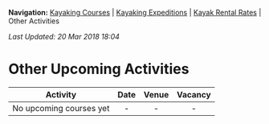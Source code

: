 **Navigation:** [Kayaking Courses](index) &#124; [Kayaking Expeditions](expedition) &#124; [Kayak Rental Rates](rental) &#124; Other Activities

_Last Updated: 20 Mar 2018 18:04_
# Other Upcoming Activities

Activity | Date | Venue | Vacancy
:---:|:---:|:---:|:---:
No upcoming courses yet|-|-|-

